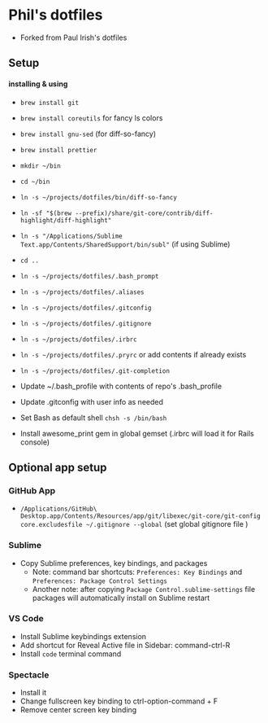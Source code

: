 # Phil's dotfiles

* Forked from Paul Irish's dotfiles

## Setup
#### installing & using

* `brew install git`
* `brew install coreutils` for fancy ls colors
* `brew install gnu-sed` (for diff-so-fancy)
* `brew install prettier`
* `mkdir ~/bin`
* `cd ~/bin`
* `ln -s ~/projects/dotfiles/bin/diff-so-fancy`
* `ln -sf "$(brew --prefix)/share/git-core/contrib/diff-highlight/diff-highlight"`
* `ln -s "/Applications/Sublime Text.app/Contents/SharedSupport/bin/subl"` (if using Sublime)
* `cd ..`
* `ln -s ~/projects/dotfiles/.bash_prompt`
* `ln -s ~/projects/dotfiles/.aliases`
* `ln -s ~/projects/dotfiles/.gitconfig`
* `ln -s ~/projects/dotfiles/.gitignore`
* `ln -s ~/projects/dotfiles/.irbrc`
* `ln -s ~/projects/dotfiles/.pryrc` or add contents if already exists
* `ln -s ~/projects/dotfiles/.git-completion`
* Update ~/.bash_profile with contents of repo's .bash_profile
* Update .gitconfig with user info as needed
* Set Bash as default shell `chsh -s /bin/bash`

* Install awesome_print gem in global gemset (.irbrc will load it for Rails console)

## Optional app setup
### GitHub App

* `/Applications/GitHub\ Desktop.app/Contents/Resources/app/git/libexec/git-core/git-config core.excludesfile ~/.gitignore --global` (set global gitignore file )

### Sublime

* Copy Sublime preferences, key bindings, and packages
  * Note: command bar shortcuts: `Preferences: Key Bindings` and `Preferences: Package Control Settings`
  * Another note: after copying `Package Control.sublime-settings` file packages will automatically install on Sublime restart

### VS Code

* Install Sublime keybindings extension
* Add shortcut for Reveal Active file in Sidebar: command-ctrl-R
* Install `code` terminal command

### Spectacle

* Install it
* Change fullscreen key binding to ctrl-option-command + F
* Remove center screen key binding
